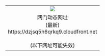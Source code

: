 ﻿<table>
  <tr></tr>
  <tr><td colspan=2 align=center><img src="https://dzjsq5h6qrkq9.cloudfront.net/Up/oGate.jpg" /></td></tr>
  <tr><td colspan=2 align=center>网门动态网址<br/>(最新)
<br>https://dzjsq5h6qrkq9.cloudfront.net
<br/><br/>(以下网址可能失效)
    </td>
  </tr>
</table>
